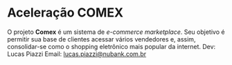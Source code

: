 # Aceleração COMEX

O projeto **Comex** é um sistema de _e-commerce marketplace_. Seu objetivo é permitir sua base de clientes acessar vários vendedores e, assim, consolidar-se como o shopping eletrônico mais popular da internet.
Dev: Lucas Piazzi
Email: lucas.piazzi@nubank.com.br